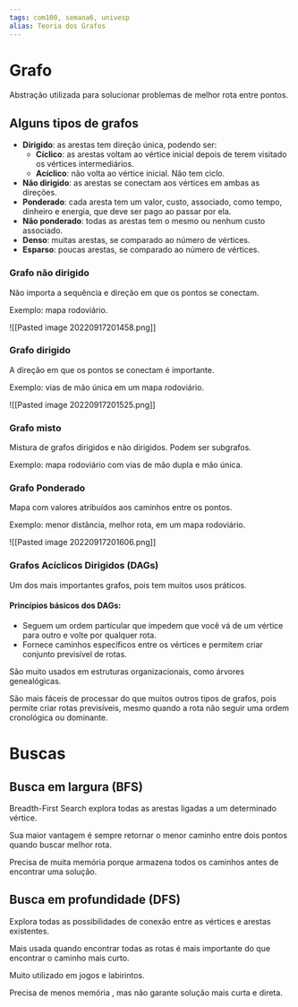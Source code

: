 ```yaml
---
tags: com100, semana6, univesp
alias: Teoria dos Grafos
---
```

# Grafo

Abstração utilizada para solucionar problemas de melhor rota entre pontos.

## Alguns tipos de grafos

- **Dirigido**: as arestas tem direção única, podendo ser:
	- **Cíclico**: as arestas voltam ao vértice inicial depois de terem visitado os vértices intermediários.
	- **Acíclico**: não volta ao vértice inicial. Não tem ciclo.
- **Não dirigido**: as arestas se conectam aos vértices em ambas as direções.
- **Ponderado**: cada aresta tem um valor, custo, associado, como tempo, dinheiro e energia, que deve ser pago ao passar por ela. 
- **Não ponderado**: todas as arestas tem o mesmo ou nenhum custo associado.
- **Denso**: muitas arestas, se comparado ao número de vértices.
- **Esparso**: poucas arestas, se comparado ao número de vértices.

### Grafo não dirigido

Não importa a sequência e direção em que os pontos se conectam. 

Exemplo: mapa rodoviário.

![[Pasted image 20220917201458.png]]

### Grafo dirigido

A direção em que os pontos se conectam é importante. 

Exemplo: vias de mão única em um mapa rodoviário.

![[Pasted image 20220917201525.png]]

### Grafo misto

Mistura de grafos dirigidos e não dirigidos. Podem ser subgrafos.

Exemplo: mapa rodoviário com vias de mão dupla e mão única.

### Grafo Ponderado

Mapa com valores atribuídos aos caminhos entre os pontos.

Exemplo: menor distância, melhor rota, em um mapa rodoviário.

![[Pasted image 20220917201606.png]]

### Grafos Acíclicos Dirigidos (DAGs)

Um dos mais importantes grafos, pois tem muitos usos práticos.

#### Princípios básicos dos DAGs:

- Seguem um ordem particular que impedem que você vá de um vértice para outro e volte por qualquer rota.
- Fornece caminhos específicos entre os vértices e permitem criar conjunto previsível de rotas.

São muito usados em estruturas organizacionais, como árvores genealógicas.

São mais fáceis de processar do que muitos outros tipos de grafos, pois permite criar rotas previsíveis, mesmo quando a rota não seguir uma ordem cronológica ou dominante.

# Buscas

## Busca em largura (BFS)

Breadth-First Search explora todas as arestas ligadas a um determinado vértice.

Sua maior vantagem é sempre retornar o menor caminho entre dois pontos quando buscar melhor rota.

Precisa de muita memória porque armazena todos os caminhos antes de encontrar uma solução.

## Busca em profundidade (DFS)

Explora todas as possibilidades de conexão entre as vértices e arestas existentes.

Mais usada quando encontrar todas as rotas é mais importante do que encontrar o caminho mais curto.

Muito utilizado em jogos e labirintos.

Precisa de menos memória , mas não garante solução mais curta e direta.

